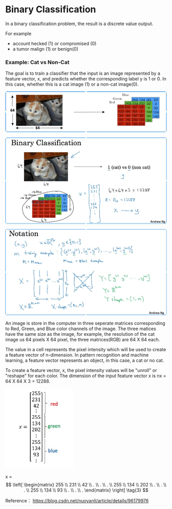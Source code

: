 # Binary Classification

In a binary classification problem, the result is a discrete value output.

For example 

- account hecked (1) or compromised (0)
- a tumor malign (1) or benign(0)

### Example: Cat vs Non-Cat

The goal is to train a classifier that the input is an image represented by a feature vector, x, and predicts
whether the corresponding label y is 1 or 0. In this case, whether this is a cat image (1) or a non-cat image(0).

![二分归类](./image/binary%20classification.jpg)


![二分归类](./image/cat%20and%20no%20cat%20and%20RGB.jpg)

![Notation](./image/Notation.jpg)

An image is store in the computer in three seperate matrices corresponding to Red, Green, and Blue color channels 
of the image. The three matices have the same size as the image, for example, the resolution of the cat image us 
64 pixels X 64 pixel, the three matrices(RGB) are 64 X 64 each.

The value in a cell represents the pixel intensity which will be used to create a feature vector of n-dimension.
In pattern recognition and machine learning, a feature vector represents an object, in this case, a cat or no cat.

To create a feature vector, x, the pixel intensity values will be "unroll" or "reshape" for each color. The dimension
of the input feature vector x is nx = 64 X 64 X 3 = 12288.


![三通道特征向量](./image/three%20channel%20vector%20feature.jpg)

x = $$
 \left[
 \begin{matrix}
   255  \\
   231  \\
   42   \\
   .    \\
   .    \\
   .    \\
   255  \\
   134  \\
   202  \\
   .    \\
   .    \\
   .    \\
   255  \\
   134  \\
   93   \\
   .    \\
   .    \\
   .    
  \end{matrix}
  \right] \tag{3}
$$

Reference：
https://blog.csdn.net/nuoyanli/article/details/96179976